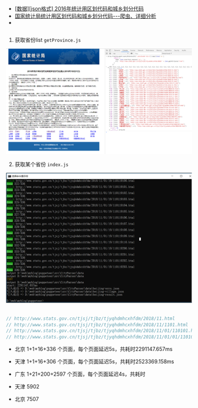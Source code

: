 
- [[数据][json格式] 2016年统计用区划代码和城乡划分代码](https://blog.csdn.net/isea533/article/details/78862295)
- [国家统计局统计用区划代码和城乡划分代码---爬虫、详细分析](https://blog.csdn.net/dta0502/article/details/82024462)
- [](https://www.sl-swkj.com/api/wx/region/list?pid=0&tdsourcetag=s_pctim_aiomsg)

```js

```

1. 获取省份list `getProvince.js`

![2018年统计用区划代码和城乡划分代码(截止2018年10月31日)](../../images/2018年统计用区划代码和城乡划分代码(截止2018年10月31日).png)


2. 获取某个省份 `index.js`

![2018年统计用区划代码和城乡划分代码(截止2018年10月31日)](../../images/getBJAreaData.png)

```js

// http://www.stats.gov.cn/tjsj/tjbz/tjyqhdmhcxhfdm/2018/11.html
// http://www.stats.gov.cn/tjsj/tjbz/tjyqhdmhcxhfdm/2018/11/1101.html
// http://www.stats.gov.cn/tjsj/tjbz/tjyqhdmhcxhfdm/2018/11/01/110101.html
// http://www.stats.gov.cn/tjsj/tjbz/tjyqhdmhcxhfdm/2018/11/01/01/110101001.html
```

- 北京 1+1+16+336 个页面，每个页面延迟5s，共耗时2291147.657ms
- 天津 1+1+16+306 个页面，每个页面延迟5s，共耗时2523369.158ms
- 广东 1+21+200+2597 个页面，每个页面延迟4s，共耗时

- 天津 5902
- 北京 7507